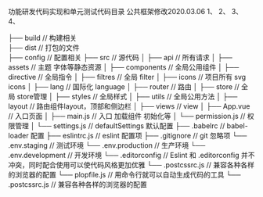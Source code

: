 功能研发代码实现和单元测试代码目录
公共框架修改2020.03.06
1、
2、
3、
4、

├── build                      // 构建相关  
├── dist                       // 打包的文件  
├── config                     // 配置相关
├── src                        // 源代码
│   ├── api                    // 所有请求
│   ├── assets                 // 主题 字体等静态资源
│   ├── components             // 全局公用组件
│   ├── directive              // 全局指令
│   ├── filtres                // 全局 filter
│   ├── icons                  // 项目所有 svg icons
│   ├── lang                   // 国际化 language
│   ├── router                 // 路由
│   ├── store                  // 全局 store管理
│   ├── styles                 // 全局样式
│   ├── utils                  // 全局公用方法
│   ├── layout                 // 路由组件layout，顶部和侧边栏
│   ├── views                   // view
│   ├── App.vue                // 入口页面
│   ├── main.js                // 入口 加载组件 初始化等
│   └── permission.js          // 权限管理
│   └── settings.js            // defaultSettings 默认配置
├── .babelrc                   // babel-loader 配置
├── eslintrc.js                // eslint 配置项
├── .gitignore                 // git 忽略项
└── .env.staging               // 测试环境
└── .env.production            // 生产环境
└── .env.development           // 开发环境
└──  .editorconfig             // Eslint 和 .editorconfig 并不冲突，同时配合使用可以使代码风格更加优雅
└──  .postcssrc.js             // 兼容各种各样的浏览器的配置
└──  plopfile.js               // 用命令行就可以自动生成代码的工具
└──  .postcssrc.js             // 兼容各种各样的浏览器的配置
